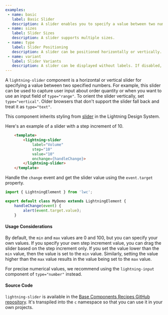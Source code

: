 ```yaml
---
examples:
 - name: basic
   label: Basic Slider
   description: A slider enables you to specify a value between two numbers.
 - name: sizes
   label: Slider Sizes
   description: A slider supports multiple sizes.
 - name: type
   label: Slider Positioning
   description: A slider can be positioned horizontally or vertically.
 - name: variant
   label: Slider Variants
   description: A slider can be displayed without labels. If disabled, a slider is grayed out and you can't interact with it.
---
```

A `lightning-slider` component is a horizontal or vertical slider for
specifying a value between two specified numbers. For example, this slider can
be used to capture user input about order quantity or when you want to use an
input field of `type="range"`. To orient the slider vertically, set
`type="vertical"`. Older browsers that don't support the slider fall back and
treat it as `type="text"`.

This component inherits styling from
[slider](https://lightningdesignsystem.com/components/slider) in the Lightning
Design System.

Here's an example of a slider with a step increment of 10.

```html
    <template>
        <lightning-slider
            label="Volume"
            step="10"
            value="10"
            onchange={handleChange}>
        </lightning-slider>
    </template>
```

Handle the `change` event and get the slider value using the `event.target` property.

```javascript
import { LightningElement } from 'lwc';

export default class MyDemo extends LightningElement {
    handleChange(event) {
        alert(event.target.value);
    }
```

#### Usage Considerations

By default, the `min` and `max` values are 0 and 100, but you can specify your
own values. If you specify your own step increment value, you can drag the
slider based on the step increment only. If you set the value lower than the
`min` value, then the value is set to the `min` value. Similarly, setting the
value higher than the `max` value results in the value being set to the `max`
value.

For precise numerical values, we recommend using the `lightning-input`
component of `type="number"` instead.

#### Source Code

`lightning-slider` is available in the [Base Components Recipes GitHub repository](https://github.com/salesforce/base-components-recipes#documentation). It's transpiled into the `c` namespace so that you can use it in your own projects.